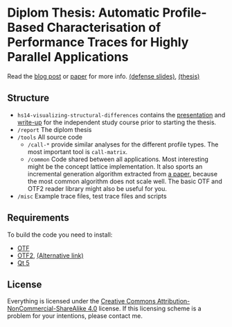 # Diplom Thesis: Automatic Profile-Based Characterisation of Performance Traces for Highly Parallel Applications

Read the [blog post](https://blog.automaton2000.com/2018/11/diplom-thesis-automatic-profile-based-characterisation-of-performance-traces-for-highly-parallel-applications.html) or [paper](http://automaton2000.com/publications/2016-ipdps-structural-clustering-a-new-approach-to-support-performance-analysis-at-scale.pdf) for more info. [(defense slides)](https://github.com/hydroo/diplom-thesis-structural-clustering/raw/master/defense-presentation/slides.pdf), [(thesis)](https://github.com/hydroo/diplom-thesis-structural-clustering/raw/master/report/diploma-thesis.pdf)

## Structure

- `hs14-visualizing-structural-differences` contains the [presentation](https://github.com/hydroo/diplom-thesis-structural-clustering/raw/master/hs14-visualizing-structural-differences/presentation/slides.pdf) and [write-up](https://github.com/hydroo/diplom-thesis-structural-clustering/raw/master/hs14-visualizing-structural-differences/report/report.pdf) for the independent study course prior to starting the thesis.
- `/report` The diplom thesis
- `/tools` All source code
    - `/call-*` provide similar analyses for the different profile types. The most important tool is `call-matrix`.
    - `/common` Code shared between all applications. Most interesting might be the concept lattice implementation. It also sports an incremental generation algorithm extracted from [a paper](https://doi.org/10.1007/978-3-540-24651-0_31), because the most common algorithm does not scale well. The basic OTF and OTF2 reader library might also be useful for you.
- `/misc` Example trace files, test trace files and scripts

## Requirements

To build the code you need to install:

- [OTF](https://tu-dresden.de/zih/otf)
- [OTF2](http://www.vi-hps.org/projects/score-p/), [(Alternative link)](https://doi.org/10.5281/zenodo.1240852)
- [Qt 5](https://www.qt.io/download-qt-installer)

## License

Everything is licensed under the [Creative Commons Attribution-NonCommercial-ShareAlike 4.0](http://creativecommons.org/licenses/by-nc-sa/4.0) license.
If this licensing scheme is a problem for your intentions, please contact me.

